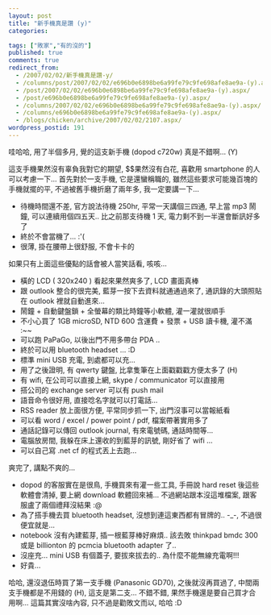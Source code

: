 ```yaml
---
layout: post
title: "新手機真是讚 (y)"
categories:

tags: ["敗家","有的沒的"]
published: true
comments: true
redirect_from:
  - /2007/02/02/新手機真是讚-y/
  - /columns/post/2007/02/02/e696b0e6898be6a99fe79c9fe698afe8ae9a-(y).aspx/
  - /post/2007/02/02/e696b0e6898be6a99fe79c9fe698afe8ae9a-(y).aspx/
  - /post/e696b0e6898be6a99fe79c9fe698afe8ae9a-(y).aspx/
  - /columns/2007/02/02/e696b0e6898be6a99fe79c9fe698afe8ae9a-(y).aspx/
  - /columns/e696b0e6898be6a99fe79c9fe698afe8ae9a-(y).aspx/
  - /blogs/chicken/archive/2007/02/02/2107.aspx/
wordpress_postid: 191
---
```


哇哈哈, 用了半個多月, 覺的這支新手機 (dopod c720w) 真是不錯啊... (Y) 

這支手機果然沒有辜負我對它的期望, $$果然沒有白花, 喜歡用 smartphone 的人可以考慮一下... 首先對於一支手機, 它是還蠻稱職的, 雖然這些要求可能幾百塊的手機就擺的平, 不過被舊手機折磨了兩年多, 我一定要講一下... 

- 待機時間還不差, 官方說法待機 250hr, 平常一天講個三四通, 早上當 mp3 鬧鐘, 可以連續用個四五天.. 比之前那支待機 1 天, 電力剩不到一半還會斷訊好多了
- 終於不會當機了... :'(
- 很薄, 掛在腰帶上很舒服, 不會卡卡的

如果只有上面這些優點的話會被人當笑話看, 咳咳... 

- 橫的 LCD ( 320x240 ) 看起來果然爽多了, LCD 畫面真棒
- 跟 outlook 整合的很完美, 藍芽一按下去資料就通通過來了, 通訊錄的大頭照貼在 outlook 裡就自動進來...
- 鬧鐘 + 自動鍵盤鎖 + 全螢幕的類比時鐘等小軟體, 灌一灌就很順手
- 不小心買了 1GB microSD, NTD 600 含運費 + 發票 + USB 讀卡機, 灌不滿 :~~
- 可以跑 PaPaGo, 以後出門不用多帶台 PDA ..
- 終於可以用 bluetooth headset ... :D
- 標準 mini USB 充電, 到處都可以充...
- 用了之後證明, 有 qwerty 鍵盤, 比拿隻筆在上面戳戳戳方便太多了 (H)
- 有 wifi, 在公司可以直接上網, skype / communicator 可以直接用
- 搭公司的 exchange server 可以有 push mail
- 語音命令很好用, 直接唸名字就可以打電話...
- RSS reader 放上面很方便, 平常同步抓一下, 出門沒事可以當報紙看
- 可以看 word / excel / power point / pdf, 檔案帶著實用多了
- 通話記錄可以傳回 outlook journal, 有來電號碼, 通話時間等...
- 電腦放房間, 我躲在床上還收的到藍芽的訊號, 剛好省了 wifi ...
- 可以自己寫 .net cf 的程式丟上去跑...

爽完了, 講點不爽的... 

- dopod 的客服實在是很鳥, 手機買來有灌一些工具, 手冊說 hard reset 後這些軟體會清掉, 要上網 download 軟體回來補... 不過網站跟本沒這堆檔案, 跟客服盧了兩個禮拜沒結果 :@
- 為了搭手機去買 bluetooth headset, 沒想到連這東西都有冒牌的.. -_-, 不過很便宜就是...
- notebook 沒有內建藍芽, 插一根藍芽棒好麻煩.. 該去敗 thinkpad bmdc 300 或是 billionton 的 pcmcia bluetooth adapter 了..
- 沒座充... mini USB 有個蓋子, 要拔來拔去的.. 為什麼不能無線充電啊!!!
- 好貴...

哈哈, 還沒退伍時買了第一支手機 (Panasonic GD70), 之後就沒再買過了, 中間兩支手機都是不用錢的 (H), 這支是第二支... 不錯不錯, 果然手機還是要自己買才合用啊... 這篇其實沒啥內容, 只不過是勸敗文而以, 哈哈 :D
